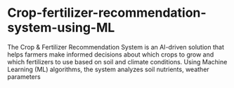 # Crop-fertilizer-recommendation-system-using-ML
The Crop &amp; Fertilizer Recommendation System is an AI-driven solution that helps farmers make informed decisions about which crops to grow and which fertilizers to use based on soil and climate conditions. Using Machine Learning (ML) algorithms, the system analyzes soil nutrients, weather parameters
